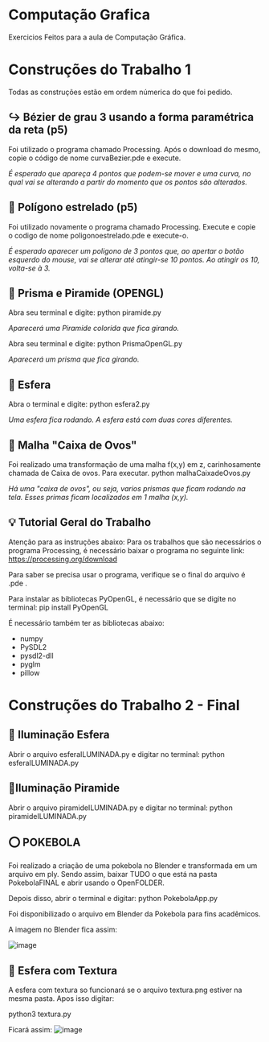 # Computação Grafica
Exercicios Feitos para a aula de Computação Gráfica. 

# Construções do Trabalho 1
Todas as construções estão em ordem númerica do que foi pedido.

## ↪️ Bézier de grau 3 usando a forma paramétrica da reta (p5)
Foi utilizado o programa chamado Processing. Após o download do mesmo, copie o código de nome curvaBezier.pde e execute.

*É esperado que apareça 4 pontos que podem-se mover e uma curva, no qual vai se alterando a partir do momento que os pontos são alterados.*

## 🌟 Polígono estrelado (p5)
Foi utilizado novamente o programa chamado Processing. Execute e copie o codigo de nome poligonoestrelado.pde e execute-o.

*É esperado aparecer um poligono de 3 pontos que, ao apertar o botão esquerdo do mouse, vai se alterar até atingir-se 10 pontos. Ao atingir os 10, volta-se à 3.*

## 🔺 Prisma e Piramide (OPENGL)
Abra seu terminal e digite: python piramide.py

*Aparecerá uma Piramide colorida que fica girando.*

Abra seu terminal e digite: python PrismaOpenGL.py

*Aparecerá um prisma que fica girando.*


## 🏀 Esfera 
Abra o terminal e digite: python esfera2.py

*Uma esfera fica rodando. A esfera está com duas cores diferentes.*

## 🥚 Malha "Caixa de Ovos"

Foi realizado uma transformação de uma malha f(x,y) em z, carinhosamente chamada de Caixa de ovos. Para executar. python malhaCaixadeOvos.py

*Há uma "caixa de ovos", ou seja, varios prismas que ficam rodando na tela. Esses primas ficam localizados em 1 malha (x,y).*


## 💡 Tutorial Geral do Trabalho
Atenção para as instruções abaixo:
Para os trabalhos que são necessários o programa Processing, é necessário baixar o programa no seguinte link: https://processing.org/download


Para saber se precisa usar o programa, verifique se o final do arquivo é .pde . 

Para instalar as bibliotecas PyOpenGL, é necessário que se digite no terminal: pip install PyOpenGL

É necessário também ter as bibliotecas abaixo:
* numpy
* PySDL2
* pysdl2-dll
* pyglm
* pillow 

# Construções do Trabalho 2 - Final

## 🔮 Iluminação Esfera

Abrir o arquivo esferaILUMINADA.py e digitar no terminal: python esferaILUMINADA.py

## 🔺Iluminação Piramide

Abrir o arquivo piramideILUMINADA.py e digitar no terminal: python piramideILUMINADA.py

## ⭕ POKEBOLA 

Foi realizado a criação de uma pokebola no Blender e transformada em um arquivo em ply.
Sendo assim, baixar TUDO o que está na pasta PokebolaFINAL e abrir usando o OpenFOLDER.

Depois disso, abrir o terminal e digitar: python PokebolaApp.py

Foi disponibilizado o arquivo em Blender da Pokebola para fins acadêmicos.

A imagem no Blender fica assim: 

![image](https://user-images.githubusercontent.com/34262698/214833054-67d452c9-aac0-4084-bcfb-8a4e90d34eb8.png)


## 🏀 Esfera com Textura

A esfera com textura so funcionará se o arquivo textura.png estiver na mesma pasta.
Apos isso digitar: 

python3 textura.py

Ficará assim:
![image](https://user-images.githubusercontent.com/34262698/214825829-db3994c3-0ac2-4c84-8d03-6766a4fab1f9.png)
